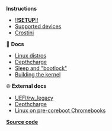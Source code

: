 **Instructions**
  
  - [‼️**SETUP**‼️](/)
  - [Supported devices](/devices)
  - [Crostini](/pages/crostini.md)

📖 **Docs**

  - [Linux distros](/pages/distros.md)
  - [Depthcharge](/pages/depthcharge.md)
  - [Sleep and "bootlock"](/pages/bootlock.md)
  - [Building the kernel](/pages/kernel.md)

🌐 **External docs**

  - [UEFI/rw_legacy](https://mrchromebox.tech/#bootmodes)
  - [Depthcharge](https://libreboot.org/docs/depthcharge/)
  - [Linux on pre-coreboot Chromebooks](https://github.com/nh2/chrubuntu-anyos)  


**[Source code](https://github.com/eupnea-linux/eupnea)**  
